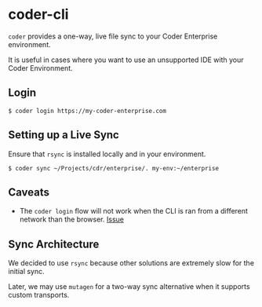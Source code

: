 # coder-cli

`coder` provides a one-way, live file sync to your Coder Enterprise environment.

It is useful in cases where you want to use an unsupported IDE with your Coder
Environment.

## Login
```shell script
$ coder login https://my-coder-enterprise.com
```

## Setting up a Live Sync

Ensure that `rsync` is installed locally and in your environment.

``
$ coder sync ~/Projects/cdr/enterprise/. my-env:~/enterprise
``

## Caveats

- The `coder login` flow will not work when the CLI is ran from a different network
than the browser. [Issue](https://github.com/cdr/coder-cli/issues/1)

## Sync Architecture

We decided to use `rsync` because other solutions are extremely slow for the initial
sync.

Later, we may use `mutagen` for a two-way sync alternative when
it supports custom transports.

